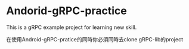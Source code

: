 # Andorid-gRPC-practice
This is a gRPC example project for learning new skill.

在使用Android-gRPC-pratice的同時你必須同時去clone gRPC-lib的project
